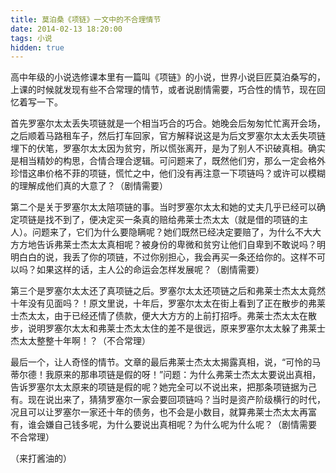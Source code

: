 ```yaml
---
title: 莫泊桑《项链》一文中的不合理情节
date: 2014-02-13 18:20:00
tags: 小说
hidden: true
---
```


高中年级的小说选修课本里有一篇叫《项链》的小说，世界小说巨匠莫泊桑写的，上课的时候就发现有些不合常理的情节，或者说剧情需要，巧合性的情节，现在回忆着写一下。

首先罗塞尔太太丢失项链就是一个相当巧合的巧合。她晚会后匆匆忙忙离开会场，之后顺着马路租车子，然后打车回家，官方解释说这是为后文罗塞尔太太丢失项链埋下的伏笔，罗塞尔太太因为贫穷，所以慌张离开，是为了别人不识破真相。确实是相当精妙的构思，合情合理合逻辑。可问题来了，既然他们穷，那么一定会格外珍惜这串价格不菲的项链，慌忙之中，他们没有再注意一下项链吗？或许可以模糊的理解成他们真的大意了？（剧情需要）

第二个是关于罗塞尔太太陪项链的事。当时罗塞尔太太和她的丈夫几乎已经可以确定项链是找不到了，便决定买一条真的赔给弗莱士杰太太（就是借的项链的主人）。问题来了，它们为什么要隐瞒呢？她们既然已经决定要赔了，为什么不大大方方地告诉弗莱士杰太太真相呢？被身份的卑微和贫穷让他们自卑到不敢说吗？明明白白的说，我丢了你的项链，不过你别担心，我会再买一条还给你的。这样不可以吗？如果这样的话，主人公的命运会怎样发展呢？（剧情需要）

第三个是罗塞尔太太还了真项链之后。罗塞尔太太还项链之后和弗莱士杰太太竟然十年没有见面吗？！原文里说，十年后，罗塞尔太太在街上看到了正在散步的弗莱士杰太太，由于已经还情了债款，便大大方方的上前打招呼。弗莱士杰太太在散步，说明罗塞尔太太和弗莱士杰太太住的差不是很远，原来罗塞尔太太躲了弗莱士杰太太整整十年啊！？（不合常理）

最后一个，让人奇怪的情节。文章的最后弗莱士杰太太揭露真相，说，“可怜的马蒂尔德！我原来的那串项链是假的呀！”问题：为什么弗莱士杰太太要说出真相，告诉罗塞尔太太原来的项链是假的呢？她完全可以不说出来，把那条项链据为己有。现在说出来了，猜猜罗塞尔一家会要回项链吗？当时是资产阶级横行的时代，况且可以让罗塞尔一家还十年的债务，也不会是小数目，就算弗莱士杰太太再富有，谁会嫌自己钱多呢，为什么要说出真相呢？为什么呢为什么呢？（剧情需要 不合常理）

（来打酱油的）